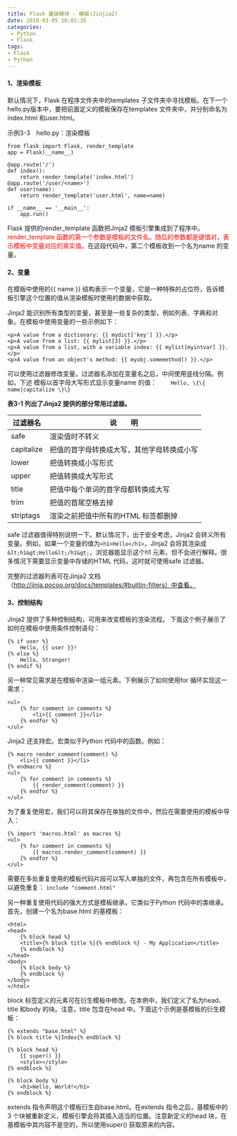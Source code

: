 ```yaml
---
title: Flask 基础模块 - 模板(Jinjia2)
date: 2018-03-05 16:01:35
categories: 
 - Python
 - Flask
tags:
- Flask
- Python
---
```

#### 1、渲染模板
默认情况下，Flask 在程序文件夹中的templates 子文件夹中寻找模板。在下一个hello.py版本中，要把前面定义的模板保存在templates 文件夹中，并分别命名为index.html 和user.html。

示例3-3　hello.py：渲染模板
```
from flask import Flask, render_template
app = Flask(__name__)

@app.route('/')
def index():
    return render_template('index.html')
@app.route('/user/<name>')
def user(name):
    return render_template('user.html', name=name)

if __name__ == '__main__':
    app.run()
```
<!--more-->
Flask 提供的render_template 函数把Jinja2 模板引擎集成到了程序中。<font color="red">render_template 函数的第一个参数是模板的文件名。随后的参数都是键值对，表示模板中变量对应的真实值。</font>在这段代码中，第二个模板收到一个名为name 的变量。

#### 2、变量
在模板中使用的{{ name }} 结构表示一个变量，它是一种特殊的占位符，告诉模板引擎这个位置的值从渲染模板时使用的数据中获取。

Jinja2 能识别所有类型的变量，甚至是一些复杂的类型，例如列表、字典和对象。在模板中使用变量的一些示例如下：
```
<p>A value from a dictionary: {{ mydict['key'] }}.</p>
<p>A value from a list: {{ mylist[3] }}.</p>
<p>A value from a list, with a variable index: {{ mylist[myintvar] }}.</p>
<p>A value from an object's method: {{ myobj.somemethod() }}.</p>
```
可以使用过滤器修改变量，过滤器名添加在变量名之后，中间使用竖线分隔。例如，下述
模板以首字母大写形式显示变量name 的值：
　　`Hello, \{\{ name|capitalize \}\}`

**表3-1 列出了Jinja2 提供的部分常用过滤器。**

过滤器名  | 说　　明
----------|-------------------
safe      | 渲染值时不转义
capitalize| 把值的首字母转换成大写，其他字母转换成小写
lower     | 把值转换成小写形式
upper     | 把值转换成大写形式
title     | 把值中每个单词的首字母都转换成大写
trim      | 把值的首尾空格去掉
striptags | 渲染之前把值中所有的HTML 标签都删掉

safe 过滤器值得特别说明一下。默认情况下，出于安全考虑，Jinja2 会转义所有变量。例如，如果一个变量的值为`<h1>Hello</h1>`，Jinja2 会将其渲染成`&lt;h1&gt;Hello&lt;/h1&gt;`，浏览器能显示这个h1 元素，但不会进行解释。很多情况下需要显示变量中存储的HTML 代码，这时就可使用safe 过滤器。

完整的过滤器列表可在Jinja2 文档（http://jinja.pocoo.org/docs/templates/#builtin-filters）中查看。

#### 3、控制结构
Jinja2 提供了多种控制结构，可用来改变模板的渲染流程。
下面这个例子展示了如何在模板中使用条件控制语句：
```
{% if user %}
    Hello, {{ user }}!
{% else %}
    Hello, Stranger!
{% endif %}
```
另一种常见需求是在模板中渲染一组元素。下例展示了如何使用for 循环实现这一需求：
```
<ul>
    {% for comment in comments %}
        <li>{{ comment }}</li>
    {% endfor %}
</ul>
```
Jinja2 还支持宏。宏类似于Python 代码中的函数。例如：
```
{% macro render_comment(comment) %}
    <li>{{ comment }}</li>
{% endmacro %}
<ul>
    {% for comment in comments %}
        {{ render_comment(comment) }}
    {% endfor %}
</ul>
```
为了重复使用宏，我们可以将其保存在单独的文件中，然后在需要使用的模板中导入：
```
{% import 'macros.html' as macros %}
<ul>
    {% for comment in comments %}
        {{ macros.render_comment(comment) }}
    {% endfor %}
</ul>
```
需要在多处重复使用的模板代码片段可以写入单独的文件，再包含在所有模板中，以避免重复：
`include "comment.html"`

另一种重复使用代码的强大方式是模板继承，它类似于Python 代码中的类继承。首先，创建一个名为base.html 的基模板：
```
<html>
<head>
    {% block head %}
    <title>{% block title %}{% endblock %} - My Application</title>
    {% endblock %}
</head>
<body>
    {% block body %}
    {% endblock %}
</body>
</html>
```
block 标签定义的元素可在衍生模板中修改。在本例中，我们定义了名为head、title 和body 的块。注意，title 包含在head 中。下面这个示例是基模板的衍生模板：
```
{% extends "base.html" %}
{% block title %}Index{% endblock %}

{% block head %}
    {{ super() }}
    <style></style>
{% endblock %}

{% block body %}
    <h1>Hello, World!</h1>
{% endblock %}
```
extends 指令声明这个模板衍生自base.html。在extends 指令之后，基模板中的3 个块被重新定义，模板引擎会将其插入适当的位置。注意新定义的head 块，在基模板中其内容不是空的，所以使用super() 获取原来的内容。